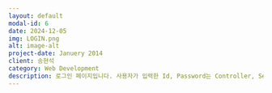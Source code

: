 ```yaml
---
layout: default
modal-id: 6
date: 2024-12-05
img: LOGIN.png
alt: image-alt
project-date: Januery 2014
client: 송현석
category: Web Development
description: 로그인 페이지입니다. 사용자가 입력한 Id, Password는 Controller, Service를 거쳐 DB에 저장된 모든 회원 데이터 중 일치하는 데이터를 return 합니다.
---
```


